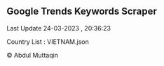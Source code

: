 

## Google Trends Keywords Scraper 
 
Last Update 24-03-2023 , 20:36:23

Country List :
VIETNAM.json



© Abdul Muttaqin 
